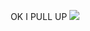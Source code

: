<p align="center">
OK I PULL UP
  <img src="https://i.kym-cdn.com/photos/images/original/000/977/485/ba8.gif">
</p>
